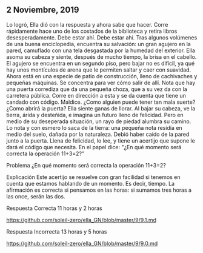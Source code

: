 ## 2 Noviembre, 2019


Lo logró, Ella dió con la respuesta y ahora sabe que hacer. Corre rápidamente hace uno de los costados de la biblioteca y retira libros desesperadamente. Debe estar ahí. Debe estar ahí. Tras algunos volúmenes de una buena enciclopedia, encuentra su salvación: un gran agujero en la pared, camuflado con una tela desgastada por la humedad del exterior. Ella asoma su cabeza y siente, después de mucho tiempo, la brisa en el cabello. El agujero se encuentra en un segundo piso, pero bajar no es difícil, ya qué hay unos montículos de arena que le permiten saltar y caer con suavidad. Ahora está en una especie de patio de construcción, lleno de cachivaches y pequeñas máquinas. Se concentra para ver cómo salir de allí. Nota que hay una puerta corrediza que da una pequeña choza, que a su vez da con la carretera pública. Corre en dirección a esta y se da cuenta que tiene un candado con código. Maldice. ¿Como alguien puede tener tan mala suerte? ¿Como abrirá la puerta? Ella siente ganas de llorar. Al bajar su cabeza, ve la tierra, árida y desteñida, e imagina un futuro lleno de felicidad. Pero en medio de su deseperada situación, un rayo de piedad alumbra su camino. Lo nota y con esmero lo saca de la tierra: una pequeña nota residía en medio del suelo, dañada por la naturaleza. Debió haber caído de la pared junto a la puerta. Llena de felicidad, lo lee, y tiene un acertijo que supone le dará el código que necesita. En el papel dice: "¿En qué momento será correcta la operación 11+3=2?”

Problema
¿En qué momento será correcta la operación 11+3=2?

Explicación
Este acertijo se resuelve con gran facilidad si tenemos en cuenta que estamos hablando de un momento. Es decir, tiempo. La afirmación es correcta si pensamos en las horas: si sumamos tres horas a las once, serán las dos.

Respuesta Correcta
11 horas y 2 horas

https://github.com/soleil-zero/ella_GN/blob/master/9/9.1.md

Respuesta Incorrecta
13 horas y 5 horas

https://github.com/soleil-zero/ella_GN/blob/master/9/9.0.md
